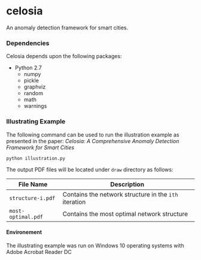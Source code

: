 # celosia
An anomaly detection framework for smart cities.

### Dependencies
Celosia depends upon the following packages:
- Python 2.7
  * numpy
  * pickle
  * graphviz
  * random
  * math
  * warnings

### Illustrating Example
The following command can be used to run the illustration example as presented in the paper:
*Celosia: A Comprehensive Anomaly Detection Framework for Smart Cities*



`python illustration.py`

The output PDF files will be located under `draw` directory as follows:

File Name     | Description
--- | --- |
`structure-i.pdf` | Contains the network structure in the `ith` iteration
`most-optimal.pdf` | Contains the most optimal network structure

#### Environement
The illustrating example was run on Windows 10 operating systems with Adobe Acrobat Reader DC